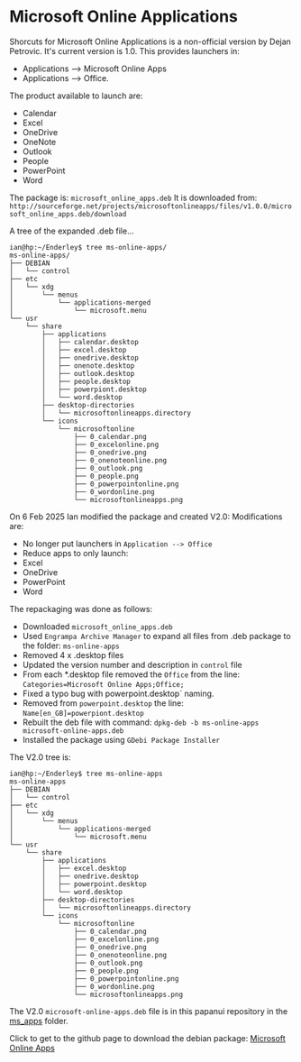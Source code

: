 # Microsoft Online Applications

Shorcuts for Microsoft Online Applications is a non-official version by Dejan Petrovic. It's current version is 1.0.
This provides launchers in:

* Applications --> Microsoft Online Apps
* Applications --> Office.

The product available to launch are:

* Calendar
* Excel
* OneDrive
* OneNote
* Outlook
* People
* PowerPoint
* Word

The package is: `microsoft_online_apps.deb`
It is downloaded from: `http://sourceforge.net/projects/microsoftonlineapps/files/v1.0.0/microsoft_online_apps.deb/download`

A tree of the expanded .deb file...
```
ian@hp:~/Enderley$ tree ms-online-apps/
ms-online-apps/
├── DEBIAN
│   └── control
├── etc
│   └── xdg
│       └── menus
│           └── applications-merged
│               └── microsoft.menu
└── usr
    └── share
        ├── applications
        │   ├── calendar.desktop
        │   ├── excel.desktop
        │   ├── onedrive.desktop
        │   ├── onenote.desktop
        │   ├── outlook.desktop
        │   ├── people.desktop
        │   ├── powerpiont.desktop
        │   └── word.desktop
        ├── desktop-directories
        │   └── microsoftonlineapps.directory
        └── icons
            └── microsoftonline
                ├── 0_calendar.png
                ├── 0_excelonline.png
                ├── 0_onedrive.png
                ├── 0_onenoteonline.png
                ├── 0_outlook.png
                ├── 0_people.png
                ├── 0_powerpointonline.png
                ├── 0_wordonline.png
                └── microsoftonlineapps.png
```

On 6 Feb 2025 Ian modified the package and created V2.0: Modifications are:

* No longer put launchers in `Application --> Office`
* Reduce apps to only launch:
* Excel
* OneDrive
* PowerPoint
* Word

The repackaging was done as follows:

* Downloaded `microsoft_online_apps.deb`
* Used `Engrampa Archive Manager` to expand all files from .deb package to the folder: `ms-online-apps`
* Removed 4 x .desktop files
* Updated the version number and description in `control` file
* From each *.desktop file removed the `Office` from the line: `Categories=Microsoft Online Apps;Office;`
* Fixed a typo bug with powerpoint.desktop` naming.
* Removed from `powerpoint.desktop` the line: `Name[en_GB]=powerpiont.desktop`
* Rebuilt the deb file with command: `dpkg-deb -b ms-online-apps microsoft-online-apps.deb`
* Installed the package using `GDebi Package Installer`

The V2.0 tree is:
```
ian@hp:~/Enderley$ tree ms-online-apps
ms-online-apps
├── DEBIAN
│   └── control
├── etc
│   └── xdg
│       └── menus
│           └── applications-merged
│               └── microsoft.menu
└── usr
    └── share
        ├── applications
        │   ├── excel.desktop
        │   ├── onedrive.desktop
        │   ├── powerpoint.desktop
        │   └── word.desktop
        ├── desktop-directories
        │   └── microsoftonlineapps.directory
        └── icons
            └── microsoftonline
                ├── 0_calendar.png
                ├── 0_excelonline.png
                ├── 0_onedrive.png
                ├── 0_onenoteonline.png
                ├── 0_outlook.png
                ├── 0_people.png
                ├── 0_powerpointonline.png
                ├── 0_wordonline.png
                └── microsoftonlineapps.png
```

The V2.0 `microsoft-online-apps.deb` file is in this papanui repository in the [ms_apps](ms_apps) folder.

Click to get to the github page to download the debian package: [Microsoft Online Apps](microsoft-online-apps.deb)


